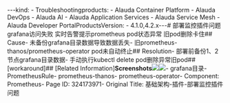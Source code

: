---kind:   - Troubleshootingproducts:    - Alauda Container Platform   - Alauda DevOps   - Alauda AI   - Alauda Application Services   - Alauda Service Mesh   - Alauda Developer PortalProductsVersion:   - 4.1.0,4.2.x---<!-- A type of document that involves encountering a fault, diag...it, performing root cause analysis, and providing solutions. --># 部署监控插件问题grafana访问失败 实时告警提示prometheus pod状态异常 旧pod删除卡住## Cause- 未备份grafana目录数据导致数据丢失- 旧prometheus-thanos/prometheus-operator pod未自动终止## Resolution- 部署前备份1、2节点grafana目录数据- 手动执行kubectl delete pod删除异常旧pod## [workaround]## [Related Information]**Screenshots**![](assets/ji-chu-jia-gou-cha-jian-bu-shu-jian-kong-cha-jian-wen-ti/mceclip0_1753781135587_h9kmk.png)![](assets/ji-chu-jia-gou-cha-jian-bu-shu-jian-kong-cha-jian-wen-ti/mceclip1_1753781150114_to9r3.png)- grafana目录- PrometheusRule- prometheus-thanos- prometheus-operator- Component: Prometheus- Page ID: 324173971- Original Title: 基础架构-插件-部署监控插件问题